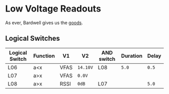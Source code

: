 # Low Voltage Readouts

As ever, Bardwell gives us the [goods](https://www.youtube.com/watch?v=2xt623VAMEk).


## Logical Switches

| Logical Switch | Function | V1   | V2       | AND switch | Duration | Delay |
|----------------|----------|------|----------|------------|----------|-------|
| L06            | a<x      | VFAS | `14.10V` | L08        | `5.0`    | `0.5` |
| L07            | a>x      | VFAS | `0.0V`   |            |          |       |
| L08            | a>x      | RSSI | `0dB`    | L07        |          | `5.0` |
